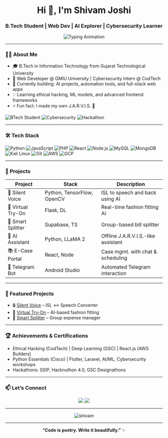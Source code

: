 <h1 align="center">Hi 👋, I'm Shivam Joshi</h1>
<h3 align="center">B.Tech Student | Web Dev | AI Explorer | Cybersecurity Learner</h3>

<p align="center">
  <img src="https://readme-typing-svg.demolab.com?font=Fira+Code&size=22&pause=1000&color=00FFFF&center=true&vCenter=true&width=435&lines=Tech+Explorer+%F0%9F%9A%80;Cybersecurity+Learner+%F0%9F%94%91;AI+%2B+Web+Dev+%F0%9F%A7%A1%EF%B8%8F;Always+Learning+%E2%9C%A8" alt="Typing Animation" />
</p>

---

### 🧑‍💻 About Me

- 🎓 B.Tech in Information Technology from Gujarat Technological University  
- 💼 Web Developer @ GMIU University | Cybersecurity Intern @ CodTech  
- 🔭 Currently building: AI projects, automation tools, and full-stack web apps  
- 💡 Learning ethical hacking, ML models, and advanced frontend frameworks  
- ⚡ Fun fact: I made my own J.A.R.V.I.S. 🤖

![BTech Student](https://img.shields.io/badge/Student-B.Tech-blue)
![Cybersecurity](https://img.shields.io/badge/Focus-Cybersecurity-red)
![Hackathon](https://img.shields.io/badge/Hackathons-Winner-orange)

---

### 🛠️ Tech Stack

![Python](https://img.shields.io/badge/-Python-05122A?style=flat&logo=python) 
![JavaScript](https://img.shields.io/badge/-JavaScript-05122A?style=flat&logo=javascript) 
![PHP](https://img.shields.io/badge/-PHP-05122A?style=flat&logo=php) 
![React](https://img.shields.io/badge/-React-05122A?style=flat&logo=react)
![Node.js](https://img.shields.io/badge/-Node.js-05122A?style=flat&logo=node.js)
![MySQL](https://img.shields.io/badge/-MySQL-05122A?style=flat&logo=mysql)
![MongoDB](https://img.shields.io/badge/-MongoDB-05122A?style=flat&logo=mongodb)
![Kali Linux](https://img.shields.io/badge/-Kali%20Linux-05122A?style=flat&logo=kalilinux)
![Git](https://img.shields.io/badge/-Git-05122A?style=flat&logo=git)
![AWS](https://img.shields.io/badge/-AWS-05122A?style=flat&logo=amazonaws)
![GCP](https://img.shields.io/badge/-Google%20Cloud-05122A?style=flat&logo=googlecloud)

---

### 🚀 Projects

| Project | Stack | Description |
|--------|--------|-------------|
| 🧠 Silent Voice | Python, TensorFlow, OpenCV | ISL to speech and back using AI |
| 👕 Virtual Try-On | Flask, DL | Real-time fashion fitting AI |
| 💸 Smart Splitter | Supabase, TS | Group-based bill splitter |
| 🧠 AI Assistant | Python, LLaMA 2 | Offline J.A.R.V.I.S.-like assistant |
| 📚 E-Case Portal | React, Node | Case mgmt. with chat & scheduling |
| 🤖 Telegram Bot | Android Studio | Automated Telegram interaction |

---
<!--
### 📈 GitHub Activity

<p align="center">
  <img src="https://github-readme-stats.vercel.app/api?username=Shivam-Joshi-1803&show_icons=true&theme=tokyonight" />
  <img src="https://github-readme-stats.vercel.app/api/top-langs/?username=Shivam-Joshi-1803&layout=compact&theme=tokyonight" />
</p>
-->

### 🚀 Featured Projects

- 🔒 [Silent Voice](https://github.com/Shivam-Joshi-1803/silent-voice) – ISL ↔ Speech Converter  
- 🧥 [Virtual Try-On](https://github.com/Shivam-Joshi-1803/virtual-try-on) – AI-based fashion fitting  
- 💸 [Smart Splitter](https://github.com/Shivam-Joshi-1803/smart-splitter) – Group expense manager  

---

### 🏆 Achievements & Certifications

- Ethical Hacking (CodTech) | Deep Learning (GSC) | React.js (AWS Builders)  
- Python Essentials (Cisco) | Flutter, Laravel, AI/ML, Cybersecurity workshops  
- Hackathons: SSIP, Hacknuthon 4.0, GSC Designathons  

---

### 📫 Let’s Connect

<p align="center">
  <a href="https://linkedin.com/in/shivam-cs"><img src="https://img.shields.io/badge/-LinkedIn-blue?style=flat-square&logo=linkedin" /></a>
  <a href="mailto:joshishivam181893@gmail.com"><img src="https://img.shields.io/badge/-Gmail-red?style=flat-square&logo=gmail&logoColor=white"/></a>
</p>

---

<p align="center">
  <img src="https://komarev.com/ghpvc/?username=Shivam-Joshi-1803&label=Profile%20views&color=0e75b6&style=flat" alt="shivam" />
</p>

---

<p align="center">
  <b>“Code is poetry. Write it beautifully.”</b> ✨
</p>
